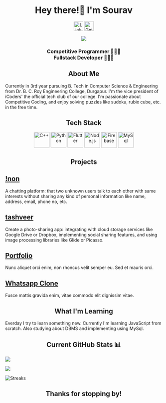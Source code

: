 <h1 align="center">Hey there!👋 I'm Sourav</h1>
        <div align="center">
                <a href="https://www.linkedin.com/in/sourav-jana15/"><img
                        src="https://cdn.worldvectorlogo.com/logos/linkedin-icon-2.svg" alt="LinkedIn" width="30"
                        height="30"></a>
                <a href="sj15sourav@gmail.com"><img src="https://cdn.worldvectorlogo.com/logos/gmail-icon.svg"
                        alt="Gmail" width="30" height="30"></a>
        
[![](https://visitcount.itsvg.in/api?id=sj-15In&pretty=true)](https://visitcount.itsvg.in)
         </div>
         
 
<h3 align="center">
Competitive Programmer 🧑🏻‍💻
<br>
Fullstack Developer 🧑🏻‍🏫
</h3>
<h2 align="center">About Me</h2>
            <p>Currently in 3rd year pursuing B. Tech in Computer Science & Engineering from Dr. B. C. Roy Engineering
                College, Durgapur. I'm the vice president of iCoders' the official tech club of our college. I'm
                passionate about Competitive Coding, and enjoy solving puzzles like sudoku, rubix cube, etc. in the free
                time.</p>
<h2 align="center">Tech Stack</h2>
        <div class="tech-stack" align="center">
            <img src="https://cdn.iconscout.com/icon/free/png-256/c-programming-569564.png" alt="C++" height="50"
                width="50">
            <img src="https://cdn.iconscout.com/icon/free/png-256/python-2-226051.png" alt="Python" height="50"
                width="50">
            <img src="https://cdn.iconscout.com/icon/free/png-256/flutter-2038877-1720090.png" alt="Flutter" height="50"
                width="50">
            <img src="https://cdn.iconscout.com/icon/free/png-256/node-js-1-1174935.png" alt="Node.js" height="50"
                width="50">
            <img src="https://cdn.iconscout.com/icon/free/png-256/firebase-1-282796.png" alt="Firebase" height="50"
                width="50">
            <img src="https://cdn.iconscout.com/icon/free/png-256/mysql-19-1174939.png" alt="MySql" height="50"
                width="50">
        </div>
<h2 align="center">Projects</h2>

## [!non](https://github.com/sj-15/not_non/tree/main/not_non)

<p>A chatting platform: that two unknown users talk to each other with same interests without sharing any kind of personal information like name, address, email, phone no, etc.</p>

## [tashveer](https://github.com/sj-15/tech_intern23/tree/main/tashveer)

<p>Create a photo-sharing app: integrating with cloud
                    storage services like Google
                    Drive or Dropbox,
                    implementing social sharing
                    features, and using image
                    processing libraries like
                    Glide or Picasso.</p>

## [Portfolio](https://github.com/sj-15/Portfolio-App)

<p>Nunc aliquet orci enim, non rhoncus velit semper eu. Sed et mauris orci.</p>

## [Whatsapp Clone](https://github.com/sj-15/whatsapp-clone)

<p>Fusce mattis gravida enim, vitae commodo elit dignissim vitae.</p>

<h2 align="center">What I'm Learning</h2>
<p>Everday I try to learn something new. Currently I'm learning JavaScript from scratch. Also studying about DBMS and implementing using MySql.
</p>

<h2 align="center">Current GitHub Stats 📊</h2>

![](https://github-readme-stats.vercel.app/api?username=sj-15&show_icons=true&hide_border=false&theme=jolly&count_private=true&include_all_commits=true)

![](https://github-readme-stats.vercel.app/api/top-langs/?username=sj-15&show_icons=true&hide_border=false&theme=jolly&count_private=true&include_all_commits=true&layout=compact)

![Streaks](http://github-readme-streak-stats.herokuapp.com?user=sj-15&theme=jolly&date_format=j%20M%5B%20Y%5D)

<h2 align = "center">Thanks for stopping by!</h2>
